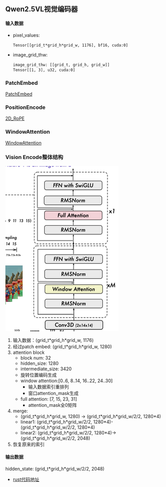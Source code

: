 ## Qwen2.5VL视觉编码器

#### 输入数据
* pixel_values: 
    ```text
    Tensor[[grid_t*grid_h*grid_w, 1176], bf16, cuda:0]
    ```
* image_grid_thw: 
    ```text
    image_grid_thw: [[grid_t, grid_h, grid_w]]
    Tensor[[1, 3], u32, cuda:0]
    ```

### PatchEmbed

[PatchEmbed](patch_embed.md)

### PositionEncode

[2D_RoPE](2d_rope.md)

### WindowAttention

[WindowAttention](window_attention.md)

### Vision Encode整体结构

![vision_encode](../images/vision_encode.png)

1. 输入数据：(grid_t\*grid_h\*grid_w, 1176)
2. 经过patch embed: (grid_t\*grid_h\*grid_w, 1280)
3. attention block
    * block num: 32
    * hidden_size: 1280
    * intermediate_size: 3420
    * 旋转位置编码生成
    * window attention:[0..6, 8..14, 16..22, 24..30]
        * 输入数据索引重排列
        * 窗口attention_mask生成
    * full attention: [7, 15, 23, 31]
        * attention_mask全0矩阵
4. merge:
    * (grid_t\*grid_h\*grid_w, 1280) -> (grid_t\*grid_h\*grid_w/2/2, 1280*4)
    * linear1: (grid_t\*grid_h\*grid_w/2/2, 1280\*4)-(grid_t\*grid_h\*grid_w/2/2, 1280\*4)
    * linear2: (grid_t\*grid_h\*grid_w/2/2, 1280\*4)->(grid_t\*grid_h\*grid_w/2/2, 2048)
5. 恢复原来的索引

#### 输出数据
hidden_state: (grid_t\*grid_h\*grid_w/2/2, 2048)

* [rust代码地址](https://github.com/jhqxxx/learn_qwen2_5_vl/blob/main/src/qwen2_5_vl/vision_model.rs)